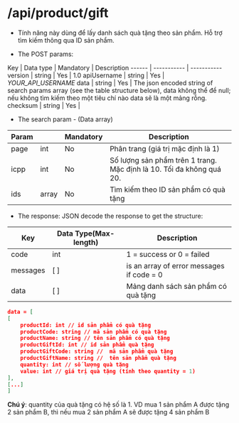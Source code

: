 # /api/product/gift
- Tính năng này dùng để lấy danh sách quà tặng theo sản phẩm. Hỗ trợ tìm kiếm thông qua ID sản phẩm.

- The POST params:

Key | Data type | Mandatory | Description
------ | ----------- | -----------
version | string | Yes | 1.0
apiUsername | string | Yes | _YOUR_API_USERNAME_
data | string | Yes | The json encoded string of search params array (see the table structure below), data không thể để null; nếu không tìm kiếm theo một tiêu chí nào data sẽ là một mảng rỗng.
checksum | string | Yes | <p></p>

- The search param - (Data array)

Param | | Mandatory | Description 
--------- | ---------- | -------- | ----------
 page | int | No | Phân trang (giá trị mặc định là 1)
icpp | int | No | Số lượng sản phẩm trên 1 trang. Mặc định là 10. Tối đa không quá 20.
ids | array | No | Tìm kiếm theo ID sản phẩm có quà tặng

 - The response: JSON decode the response to get the structure:
 
Key | Data Type(Max-length) | Description
--------- | ------ | ---------
code | int | 1 = success or 0 = failed
messages | [ ] | is an array of error messages if code = 0
data | [ ] | Mảng danh sách sản phẩm có quà tặng

```json
data = [
[
	productId: int // id sản phẩm có quà tặng
	productCode: string // mã sản phẩm có quà tặng
	productName: string // tên sản phẩm có quà tặng
	productGiftId: int // id sản phẩm quà tặng
	productGiftCode: string //  mã sản phẩm quà tặng
	productGiftName: string //  tên sản phẩm quà tặng
	quantity: int // số lượng quà tặng
	value: int // giá trị quà tặng (tính theo quantity = 1)
],
[...]
]
```
**Chú ý**: quantity của quà tặng có hệ số là 1. VD mua 1 sản phẩm A được tặng 2 sản phẩm B, thì nếu mua 2 sản phẩm A sẽ được tặng 4 sản phẩm B


